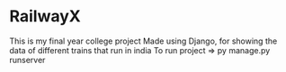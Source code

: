 # RailwayX
This is my final year college project
Made using Django, for showing the data of different trains that run in india
To run project => py manage.py runserver
